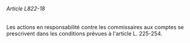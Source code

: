 ###### Article L822-18

Les actions en responsabilité contre les commissaires aux comptes se prescrivent dans les conditions prévues à l'article L. 225-254.

